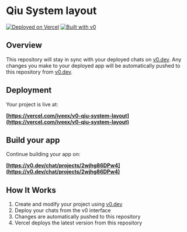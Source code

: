 # Qiu System layout

[![Deployed on Vercel](https://img.shields.io/badge/Deployed%20on-Vercel-black?style=for-the-badge&logo=vercel)](https://vercel.com/iveex/v0-qiu-system-layout)
[![Built with v0](https://img.shields.io/badge/Built%20with-v0.dev-black?style=for-the-badge)](https://v0.dev/chat/projects/2wjhg86DPw4)

## Overview

This repository will stay in sync with your deployed chats on [v0.dev](https://v0.dev).
Any changes you make to your deployed app will be automatically pushed to this repository from [v0.dev](https://v0.dev).

## Deployment

Your project is live at:

**[https://vercel.com/iveex/v0-qiu-system-layout](https://vercel.com/iveex/v0-qiu-system-layout)**

## Build your app

Continue building your app on:

**[https://v0.dev/chat/projects/2wjhg86DPw4](https://v0.dev/chat/projects/2wjhg86DPw4)**

## How It Works

1. Create and modify your project using [v0.dev](https://v0.dev)
2. Deploy your chats from the v0 interface
3. Changes are automatically pushed to this repository
4. Vercel deploys the latest version from this repository
